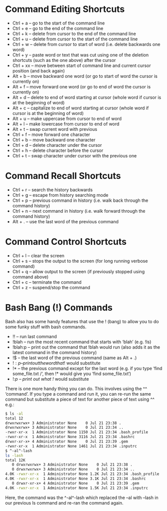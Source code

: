 # Command Editing Shortcuts
* Ctrl + a – go to the start of the command line
* Ctrl + e – go to the end of the command line
* Ctrl + k – delete from cursor to the end of the command line
* Ctrl + u – delete from cursor to the start of the command line
* Ctrl + w – delete from cursor to start of word (i.e. delete backwards one word)
* Ctrl + y – paste word or text that was cut using one of the deletion shortcuts (such as the one above) after the cursor
* Ctrl + xx – move between start of command line and current cursor position (and back again)
* Alt + b – move backward one word (or go to start of word the cursor is currently on)
* Alt + f – move forward one word (or go to end of word the cursor is currently on)
* Alt + d – delete to end of word starting at cursor (whole word if cursor is at the beginning of word)
* Alt + c – capitalize to end of word starting at cursor (whole word if cursor is at the beginning of word)
* Alt + u – make uppercase from cursor to end of word
* Alt + l – make lowercase from cursor to end of word
* Alt + t – swap current word with previous
* Ctrl + f – move forward one character
* Ctrl + b – move backward one character
* Ctrl + d – delete character under the cursor
* Ctrl + h – delete character before the cursor
* Ctrl + t – swap character under cursor with the previous one

# Command Recall Shortcuts
* Ctrl + r – search the history backwards
* Ctrl + g – escape from history searching mode
* Ctrl + p – previous command in history (i.e. walk back through the command history)
* Ctrl + n – next command in history (i.e. walk forward through the command history)
* Alt + . – use the last word of the previous command

# Command Control Shortcuts
* Ctrl + l – clear the screen
* Ctrl + s – stops the output to the screen (for long running verbose command)
* Ctrl + q – allow output to the screen (if previously stopped using command above)
* Ctrl + c – terminate the command
* Ctrl + z – suspend/stop the command

# Bash Bang (!) Commands
Bash also has some handy features that use the ! (bang) to allow you to do some funky stuff with bash commands.
* !! – run last command
* !blah – run the most recent command that starts with ‘blah’ (e.g. !ls)
* !blah:p – print out the command that !blah would run (also adds it as the latest command in the command history)
* !$ – the last word of the previous command (same as Alt + .)
* !$:p – print out the word that !$ would substitute
* !* – the previous command except for the last word (e.g. if you type ‘find some_file.txt /‘, then !* would give you ‘find some_file.txt‘)
* !*:p – print out what !* would substitute

There is one more handy thing you can do. This involves using the ^^ ‘command’. If you type a command and run it, you can re-run the same command but substitute a piece of text for another piece of text using ^^ e.g.:
```bash
$ ls -al
total 12
drwxrwxrwx+ 3 Administrator None    0 Jul 21 23:38 .
drwxrwxrwx+ 3 Administrator None    0 Jul 21 23:34 ..
-rwxr-xr-x  1 Administrator None 1150 Jul 21 23:34 .bash_profile
-rwxr-xr-x  1 Administrator None 3116 Jul 21 23:34 .bashrc
drwxr-xr-x+ 4 Administrator None    0 Jul 21 23:39 .gem
-rwxr-xr-x  1 Administrator None 1461 Jul 21 23:34 .inputrc
$ ^-al^-lash
ls -lash
total 12K
   0 drwxrwxrwx+ 3 Administrator None    0 Jul 21 23:38 .
   0 drwxrwxrwx+ 3 Administrator None    0 Jul 21 23:34 ..
4.0K -rwxr-xr-x  1 Administrator None 1.2K Jul 21 23:34 .bash_profile
4.0K -rwxr-xr-x  1 Administrator None 3.1K Jul 21 23:34 .bashrc
   0 drwxr-xr-x+ 4 Administrator None    0 Jul 21 23:39 .gem
4.0K -rwxr-xr-x  1 Administrator None 1.5K Jul 21 23:34 .inputrc
```
Here, the command was the ^-al^-lash which replaced the –al with –lash in our previous ls command and re-ran the command again.